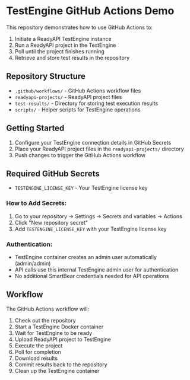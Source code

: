 # TestEngine GitHub Actions Demo

This repository demonstrates how to use GitHub Actions to:
1. Initiate a ReadyAPI TestEngine instance
2. Run a ReadyAPI project in the TestEngine
3. Poll until the project finishes running
4. Retrieve and store test results in the repository

## Repository Structure

- `.github/workflows/` - GitHub Actions workflow files
- `readyapi-projects/` - ReadyAPI project files
- `test-results/` - Directory for storing test execution results
- `scripts/` - Helper scripts for TestEngine operations

## Getting Started

1. Configure your TestEngine connection details in GitHub Secrets
2. Place your ReadyAPI project files in the `readyapi-projects/` directory
3. Push changes to trigger the GitHub Actions workflow

## Required GitHub Secrets

- `TESTENGINE_LICENSE_KEY` - Your TestEngine license key

### How to Add Secrets:
1. Go to your repository → Settings → Secrets and variables → Actions
2. Click "New repository secret"  
3. Add `TESTENGINE_LICENSE_KEY` with your TestEngine license key

### Authentication:
- TestEngine container creates an admin user automatically (admin/admin)
- API calls use this internal TestEngine admin user for authentication
- No additional SmartBear credentials needed for API operations

## Workflow

The GitHub Actions workflow will:
1. Check out the repository
2. Start a TestEngine Docker container
3. Wait for TestEngine to be ready
4. Upload ReadyAPI project to TestEngine
5. Execute the project
6. Poll for completion
7. Download results
8. Commit results back to the repository
9. Clean up the TestEngine container